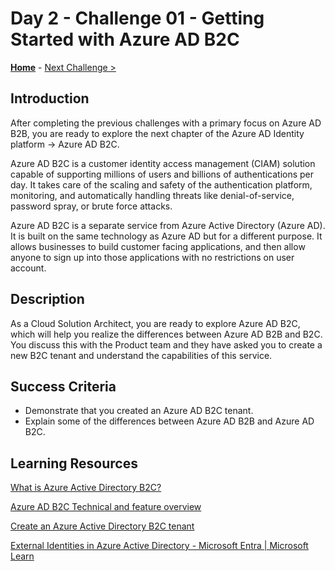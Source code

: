 # Day 2 - Challenge 01 - Getting Started with Azure AD B2C

**[Home](../README.md)** - [Next Challenge >](./Challenge_D2_02.md)

## Introduction

After completing the previous challenges with a primary focus on Azure AD B2B, you are ready to explore the next chapter of the Azure AD Identity platform -> Azure AD B2C.

Azure AD B2C is a customer identity access management (CIAM) solution capable of supporting millions of users and billions of authentications per day. It takes care of the scaling and safety of the authentication platform, monitoring, and automatically handling threats like denial-of-service, password spray, or brute force attacks.

Azure AD B2C is a separate service from Azure Active Directory (Azure AD). It is built on the same technology as Azure AD but for a different purpose. It allows businesses to build customer facing applications, and then allow anyone to sign up into those applications with no restrictions on user account.

## Description

As a Cloud Solution Architect, you are ready to explore Azure AD B2C, which will help you realize the differences between Azure AD B2B and B2C. You discuss this with the Product team and they have asked you to create a new B2C tenant and understand the capabilities of this service.

## Success Criteria

- Demonstrate that you created an Azure AD B2C tenant.
- Explain some of the differences between Azure AD B2B and Azure AD B2C.

## Learning Resources

[What is Azure Active Directory B2C?](https://learn.microsoft.com/en-us/azure/active-directory-b2c/overview)

[Azure AD B2C Technical and feature overview](https://learn.microsoft.com/en-us/azure/active-directory-b2c/technical-overview)

[Create an Azure Active Directory B2C tenant](https://learn.microsoft.com/en-us/azure/active-directory-b2c/tutorial-create-tenant)

[External Identities in Azure Active Directory - Microsoft Entra | Microsoft Learn](https://learn.microsoft.com/en-us/azure/active-directory/external-identities/external-identities-overview#comparing-external-identities-feature-sets)
